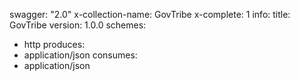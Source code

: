 swagger: "2.0"
x-collection-name: GovTribe
x-complete: 1
info:
  title: GovTribe
  version: 1.0.0
schemes:
- http
produces:
- application/json
consumes:
- application/json